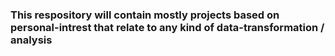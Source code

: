 ### This respository will contain mostly projects based on personal-intrest that relate to any kind of data-transformation / analysis
